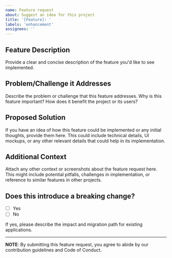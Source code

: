 ```yaml
---
name: Feature request
about: Suggest an idea for this project
title: '[Feature]: '
labels: 'enhancement'
assignees: ''
---
```


## Feature Description
Provide a clear and concise description of the feature you'd like to see implemented.

## Problem/Challenge it Addresses
Describe the problem or challenge that this feature addresses. Why is this feature important? How does it benefit the project or its users?

## Proposed Solution
If you have an idea of how this feature could be implemented or any initial thoughts, provide them here. This could include technical details, UI mockups, or any other relevant details that could help in its implementation.

## Additional Context
Attach any other context or screenshots about the feature request here. This might include potential pitfalls, challenges in implementation, or reference to similar features in other projects.

## Does this introduce a breaking change?
- [ ] Yes
- [ ] No

If yes, please describe the impact and migration path for existing applications.

---

**NOTE**: By submitting this feature request, you agree to abide by our contribution guidelines and Code of Conduct.
